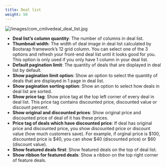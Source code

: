 ```yaml
---
title: Deal list
weight: 50
---
```

![/images/com_cmlivedeal_deal_list.jpg](/images/com_cmlivedeal_deal_list.jpg)

*   **Deal list’s column quantity**: The number of columns in deal list.
*   **Thumbnail width**: The width of deal image in deal list calculated by Bootsrap framework’s 12 grid column. You can select one of the 3 options and refresh your front-end deal list until it looks good for you. This option is only used if you only have 1 column in your deal list.
*   **Default pagination limit**: The quantity of deals that are displayed in deal list by default.
*   **Show pagination limit option**: Show an option to select the quantity of deals that are displayed in 1 page in deal list.
*   **Show pagination sorting option**: Show an option to select how deals in deal list are sorted.
*   **Show price tag**: Show price tag at the top left corner of every deal in deal list. This price tag contains discounted price, discounted value or discount percent.
*   **Show original and discounted prices**: Show original price and discounted price of deal of it has these prices.
*   **Price tag of deals which have discounted price**: If deal has original price and discounted price, you show discounted price or discount value (how much customers save). For example, if orginal price is $100, discounted price is $40, you can show $40 (discounted price) or $60 (discount value).
*   **Show featured deals first**: Show featured deals on the top of deal list.
*   **Show ribbon for featured deals**: Show a ribbon on the top right corner of feature deals.